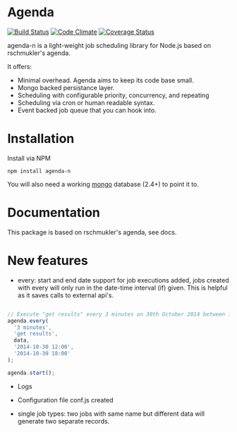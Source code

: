 # Agenda
[![Build Status](https://api.travis-ci.org/rschmukler/agenda.png)](http://travis-ci.org/rschmukler/agenda)
[![Code Climate](https://d3s6mut3hikguw.cloudfront.net/github/rschmukler/agenda.png)](https://codeclimate.com/github/rschmukler/agenda/badges)
[![Coverage Status](https://coveralls.io/repos/rschmukler/agenda/badge.png)](https://coveralls.io/r/rschmukler/agenda)

agenda-n is a light-weight job scheduling library for Node.js based on rschmukler's agenda.

It offers:

- Minimal overhead. Agenda aims to keep its code base small.
- Mongo backed persistance layer.
- Scheduling with configurable priority, concurrency, and repeating
- Scheduling via cron or human readable syntax.
- Event backed job queue that you can hook into.

# Installation

Install via NPM

    npm install agenda-n

You will also need a working [mongo](http://www.mongodb.org/) database (2.4+) to point it to.

# Documentation

This package is based on rschmukler's agenda, see docs.

# New features

- every: start and end date support for job executions added, jobs created with every will only run in the date-time interval (if) given. This is helpful as it saves calls to external api's.

```js

// Execute "get results" every 3 minutes on 30th October 2014 between 12:00 and 18:00.
agenda.every(
  '3 minutes', 
  'get results', 
  data, 
  '2014-10-30 12:00',
  '2014-10-30 18:00'
);

agenda.start();
```

- Logs

- Configuration file conf.js created

- single job types: two jobs with same name but different data will generate two separate records.